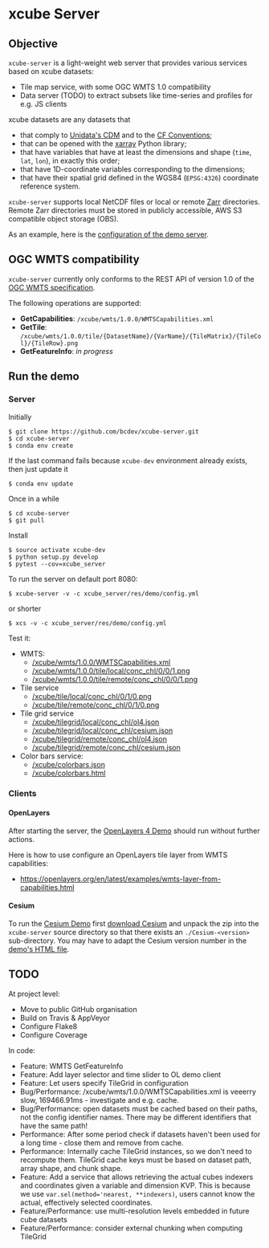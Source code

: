 # xcube Server

## Objective

`xcube-server` is a light-weight web server that provides various services based on 
xcube datasets:

* Tile map service, with some OGC WMTS 1.0 compatibility 
* Data server (TODO) to extract subsets like time-series and profiles for e.g. JS clients 

xcube datasets are any datasets that 

* that comply to [Unidata's CDM](https://www.unidata.ucar.edu/software/thredds/v4.3/netcdf-java/CDM/) and to the [CF Conventions](http://cfconventions.org/); 
* that can be opened with the [xarray](https://xarray.pydata.org/en/stable/) Python library;
* that have variables that have at least the dimensions and shape (`time`, `lat`, `lon`), in exactly this order; 
* that have 1D-coordinate variables corresponding to the dimensions;
* that have their spatial grid defined in the WGS84 (`EPSG:4326`) coordinate reference system.

`xcube-server` supports local NetCDF files or local or remote [Zarr](https://zarr.readthedocs.io/en/stable/) directories.
Remote Zarr directories must be stored in publicly accessible, AWS S3 compatible 
object storage (OBS).

As an example, here is the [configuration of the demo server](https://github.com/bcdev/xcube-server/blob/master/xcube-server/res/local/config.yml).

## OGC WMTS compatibility

`xcube-server` currently only conforms to the REST API of version 1.0
of the [OGC WMTS specification](http://www.opengeospatial.org/standards/wmts). 

The following operations are supported:

* **GetCapabilities**: `/xcube/wmts/1.0.0/WMTSCapabilities.xml`
* **GetTile**: `/xcube/wmts/1.0.0/tile/{DatasetName}/{VarName}/{TileMatrix}/{TileCol}/{TileRow}.png`
* **GetFeatureInfo**: *in progress*
 

## Run the demo

### Server

Initially

    $ git clone https://github.com/bcdev/xcube-server.git
    $ cd xcube-server
    $ conda env create

If the last command fails because `xcube-dev` environment already exists, then just update it

    $ conda env update

Once in a while

    $ cd xcube-server
    $ git pull

Install

    $ source activate xcube-dev
    $ python setup.py develop
    $ pytest --cov=xcube_server

To run the server on default port 8080:

    $ xcube-server -v -c xcube_server/res/demo/config.yml

or shorter

    $ xcs -v -c xcube_server/res/demo/config.yml

Test it:

* WMTS:
  * [/xcube/wmts/1.0.0/WMTSCapabilities.xml](http://localhost:8080/xcube/wmts/1.0.0/WMTSCapabilities.xml)
  * [/xcube/wmts/1.0.0/tile/local/conc_chl/0/0/1.png](http://localhost:8080/xcube/wmts/1.0.0/tile/local/conc_chl/0/0/1.png)
  * [/xcube/wmts/1.0.0/tile/remote/conc_chl/0/0/1.png](http://localhost:8080/xcube/wmts/1.0.0/tile/remote/conc_chl/0/0/1.png)
* Tile service
  * [/xcube/tile/local/conc_chl/0/1/0.png](http://localhost:8080/xcube/tile/local/conc_chl/0/1/0.png)
  * [/xcube/tile/remote/conc_chl/0/1/0.png](http://localhost:8080/xcube/tile/remote/conc_chl/0/1/0.png)
* Tile grid service
  * [/xcube/tilegrid/local/conc_chl/ol4.json](http://localhost:8080/xcube/tilegrid/local/conc_chl/ol4.json)
  * [/xcube/tilegrid/local/conc_chl/cesium.json](http://localhost:8080/xcube/tilegrid/local/conc_chl/cesium.json)
  * [/xcube/tilegrid/remote/conc_chl/ol4.json](http://localhost:8080/xcube/tilegrid/remote/conc_chl/ol4.json)
  * [/xcube/tilegrid/remote/conc_chl/cesium.json](http://localhost:8080/xcube/tilegrid/remote/conc_chl/cesium.json)
* Color bars service:
  * [/xcube/colorbars.json](http://localhost:8080/xcube/colorbars.json)
  * [/xcube/colorbars.html](http://localhost:8080/xcube/colorbars.html)


### Clients


#### OpenLayers

After starting the server, the [OpenLayers 4 Demo](http://localhost:8080/res/demo/index-ol4.html)
should run without further actions.

Here is how to use configure an OpenLayers tile layer from WMTS capabilities: 

* https://openlayers.org/en/latest/examples/wmts-layer-from-capabilities.html

#### Cesium

To run the [Cesium Demo](http://localhost:8080/res/demo/index-cesium.html) first
[download Cesium](https://cesiumjs.org/downloads/) and unpack the zip
into the `xcube-server` source directory so that there exists an 
`./Cesium-<version>` sub-directory. You may have to adapt the Cesium version number 
in the [demo's HTML file](https://github.com/bcdev/xcube-server/blob/master/xcube_server/res/demo/index-cesium.html).

## TODO

At project level:

* Move to public GitHub organisation
* Build on Travis & AppVeyor
* Configure Flake8
* Configure Coverage

In code:

* Feature: WMTS GetFeatureInfo
* Feature: Add layer selector and time slider to OL demo client
* Feature: Let users specify TileGrid in configuration
* Bug/Performance: /xcube/wmts/1.0.0/WMTSCapabilities.xml is veeerry slow,
  169466.91ms - investigate and e.g. cache.
* Bug/Performance: open datasets must be cached based on their paths, not the config identifier names.
  There may be different identifiers that have the same path!
* Performance: After some period check if datasets haven't been used for a long time - close them and remove from cache.
* Performance: Internally cache TileGrid instances, so we don't need to recompute them.
  TileGrid cache keys must be based on dataset path, array shape, and chunk shape.
* Feature: Add a service that allows retrieving the actual cubes indexers and coordinates given a
  variable and dimension KVP.
  This is because we use `var.sel(method='nearest, **indexers)`, users cannot know the actual,
  effectively selected coordinates.
* Feature/Performance: use multi-resolution levels embedded in future cube datasets
* Feature/Performance: consider external chunking when computing TileGrid

